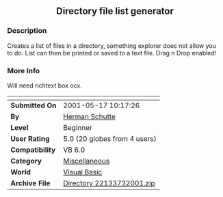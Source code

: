 ﻿<div align="center">

## Directory file list generator


</div>

### Description

Creates a list of files in a directory, something explorer does not allow you to do. List can then be printed or saved to a text file. Drag n Drop enabled!
 
### More Info
 
Will need richtext box ocx.


<span>             |<span>
---                |---
**Submitted On**   |2001-05-17 10:17:26
**By**             |[Herman Schutte](https://github.com/Planet-Source-Code/PSCIndex/blob/master/ByAuthor/herman-schutte.md)
**Level**          |Beginner
**User Rating**    |5.0 (20 globes from 4 users)
**Compatibility**  |VB 6\.0
**Category**       |[Miscellaneous](https://github.com/Planet-Source-Code/PSCIndex/blob/master/ByCategory/miscellaneous__1-1.md)
**World**          |[Visual Basic](https://github.com/Planet-Source-Code/PSCIndex/blob/master/ByWorld/visual-basic.md)
**Archive File**   |[Directory 22133732001\.zip](https://github.com/Planet-Source-Code/herman-schutte-directory-file-list-generator__1-24679/archive/master.zip)








